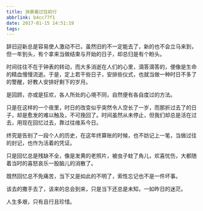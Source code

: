 ```yaml
---
title: 挟裹着过往前行
abbrlink: b4cc77f1
date: 2017-01-15 14:51:19
tags:
---
```


辞旧迎新总是容易使人激动不已，虽然旧的不一定能去了，新的也不会立马来到，但一年到头，有个拿来当做结束与开始的日子，却总归是有个盼头。

时间往往不在于钟表的转动，而大多消逝在人们的心里，滴答滴答的，便像是生命的精血慢慢流逝。于是，定上若干些日子，安排些仪式，也就当做一种时日不多了的警醒，好教人安排好剩下的岁月。

是回顾，亦或是狂欢，各人所处的心境不同，自然便有各自度过的方法。

只是在这样的一个夜里，时日的改变似乎突然令人空长了一岁，而那折过去了的日子，却是愈发的难以触及，不可挽回了。时间虽然从未停止，但我们却总是活在过去，用现在回忆过去，靠过往维系今日。

终究是告别了一段个人的历史，在这年终算账的时候，也不妨记上一笔，当做过往的封记，也作为活着的凭证。

只是回忆总是残缺不全，像是发黄的老照片，被虫子蛀了角儿，欢喜忧伤，大都随着当时的喜怒哀乐一股脑儿的消散了。

既然回忆总不免痛苦，当下又是如此的不明了，索性忘记也不是一件坏事。

该去的撒手去了，该来的总会到来，只是当下还总是未知，一如昨日的迷茫。

人生多艰，只有且行且珍惜。
